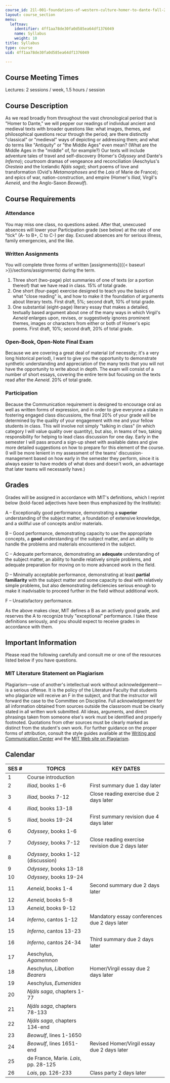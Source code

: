 ```yaml
---
course_id: 21l-001-foundations-of-western-culture-homer-to-dante-fall-2008
layout: course_section
menu:
  leftnav:
    identifier: 4ff1aa78de30fa0d585ea64df1376049
    name: Syllabus
    weight: 10
title: Syllabus
type: course
uid: 4ff1aa78de30fa0d585ea64df1376049

---
```


Course Meeting Times
--------------------

Lectures: 2 sessions / week, 1.5 hours / session

Course Description
------------------

As we read broadly from throughout the vast chronological period that is "Homer to Dante," we will pepper our readings of individual ancient and medieval texts with broader questions like: what images, themes, and philosophical questions recur through the period; are there distinctly "classical" or "medieval" ways of depicting or addressing them; and what do terms like "Antiquity" or "the Middle Ages" even mean? (What are the Middle Ages in the "middle" of, for example?) Our texts will include adventure tales of travel and self-discovery (Homer's _Odyssey_ and Dante's _Inferno_); courtroom dramas of vengeance and reconciliation (Aeschylus's _Oresteia_ and the Icelandic _Njáls saga_); short poems of love and transformation (Ovid's _Metamorphoses_ and the _Lais_ of Marie de France); and epics of war, nation-construction, and empire (Homer's _Iliad_, Virgil's _Aeneid_, and the Anglo-Saxon _Beowulf_).

Course Requirements
-------------------

### Attendance

You may miss one class, no questions asked. After that, unexcused absences will lower your Participation grade (see below) at the rate of one "tick" (A- to B+, C to C-) per day. Excused absences are for serious illness, family emergencies, and the like.

### Written Assignments

You will complete three forms of written [assignments]({{< baseurl >}}/sections/assignments) during the term.

1.  Three short (two-page) plot summaries of one of texts (or a portion thereof) that we have read in class. 15% of total grade.
2.  One short (four-page) exercise designed to teach you the basics of what "close reading" is, and how to make it the foundation of arguments about literary texts. First draft, 5%; second draft, 10% of total grade.
3.  One substantial (eight-page) literary essay that makes a detailed, textually based argument about one of the many ways in which Virgil's _Aeneid_ enlarges upon, revises, or suggestively ignores prominent themes, images or characters from either or both of Homer's epic poems. First draft, 10%; second draft, 20% of total grade.

### Open-Book, Open-Note Final Exam

Because we are covering a great deal of material (of necessity; it's a very long historical period), I want to give you the opportunity to demonstrate synthetic understanding and appreciation of the many texts that you will not have the opportunity to write about in depth. The exam will consist of a number of short essays, covering the entire term but focusing on the texts read after the _Aeneid_. 20% of total grade.

### Participation

Because the Communication requirement is designed to encourage oral as well as written forms of expression, and in order to give everyone a stake in fostering engaged class discussions, the final 20% of your grade will be determined by the quality of your engagement with me and your fellow students in class. This will involve not simply "talking in class" (in which category I will value quality over quantity), but also, in teams of two, taking responsibility for helping to lead class discussion for one day. Early in the semester I will pass around a sign-up sheet with available dates and give more detailed suggestions on how to prepare for this element of the course. (I will be more lenient in my assessment of the teams' discussion-management based on how early in the semester they perform, since it is always easier to have models of what does and doesn't work, an advantage that later teams will necessarily have.)

Grades
------

Grades will be assigned in accordance with MIT's definitions, which I reprint below (bold-faced adjectives have been thus emphasized by the Institute):

A – Exceptionally good performance, demonstrating a **superior** understanding of the subject matter, a foundation of extensive knowledge, and a skillful use of concepts and/or materials.

B – Good performance, demonstrating capacity to use the appropriate concepts, a **good** understanding of the subject matter, and an ability to handle the problems and materials encountered in the subject.

C – Adequate performance, demonstrating an **adequate** understanding of the subject matter, an ability to handle relatively simple problems, and adequate preparation for moving on to more advanced work in the field.

D – Minimally acceptable performance, demonstrating at least **partial familiarity** with the subject matter and some capacity to deal with relatively simple problems, but also demonstrating deficiencies serious enough to make it inadvisable to proceed further in the field without additional work.

F – Unsatisfactory performance.

As the above makes clear, MIT defines a B as an actively good grade, and reserves the A to recognize truly "exceptional" performance. I take these definitions seriously, and you should expect to receive grades in accordance with them.

Important Information
---------------------

Please read the following carefully and consult me or one of the resources listed below if you have questions.

### MIT Literature Statement on Plagiarism

Plagiarism—use of another's intellectual work without acknowledgement—is a serious offense. It is the policy of the Literature Faculty that students who plagiarize will receive an F in the subject, and that the instructor will forward the case to the Committee on Discipline. Full acknowledgement for all information obtained from sources outside the classroom must be clearly stated in all written work submitted. All ideas, arguments, and direct phrasings taken from someone else's work must be identified and properly footnoted. Quotations from other sources must be clearly marked as distinct from the student's own work. For further guidance on the proper forms of attribution, consult the style guides available at the [Writing and Communication Center](http://cmsw.mit.edu/writing-and-communication-center/) and the [MIT Web site on Plagiarism](http://cmsw.mit.edu/writing-and-communication-center/avoiding-plagiarism/).

Calendar
--------

| SES # | TOPICS | KEY DATES |
| --- | --- | --- |
| 1 | Course introduction | &nbsp; |
| 2 | _Iliad_, books 1-6 | First summary due 1 day later |
| 3 | _Iliad_, books 7-12 | Close reading exercise due 2 days later |
| 4 | _Iliad_, books 13-18 | &nbsp; |
| 5 | _Iliad_, books 19-24 | First summary revision due 4 days later |
| 6 | _Odyssey_, books 1-6 | &nbsp; |
| 7 | _Odyssey_, books 7-12 | Close reading exercise revision due 2 days later |
| 8 | _Odyssey_, books 1-12 (discussion) | &nbsp; |
| 9 | _Odyssey_, books 13-18 | &nbsp; |
| 10 | _Odyssey_, books 19-24 | &nbsp; |
| 11 | _Aeneid_, books 1-4 | Second summary due 2 days later |
| 12 | _Aeneid_, books 5-8 | &nbsp; |
| 13 | _Aeneid_, books 9-12 | &nbsp; |
| 14 | _Inferno_, cantos 1-12 | Mandatory essay conferences due 2 days later |
| 15 | _Inferno_, cantos 13-23 | &nbsp; |
| 16 | _Inferno_, cantos 24-34 | Third summary due 2 days later |
| 17 | Aeschylus, _Agamemnon_ | &nbsp; |
| 18 | Aeschylus, _Libation Bearers_ | Homer/Virgil essay due 2 days later |
| 19 | Aeschylus, _Eumenides_ | &nbsp; |
| 20 | _Njáls saga_, chapters 1-77 | &nbsp; |
| 21 | _Njáls saga_, chapters 78-133 | &nbsp; |
| 22 | _Njáls saga_, chapters 134-end | &nbsp; |
| 23 | _Beowulf_, lines 1-1650 | &nbsp; |
| 24 | _Beowulf_, lines 1651-end | Revised Homer/Virgil essay due 2 days later |
| 25 | de France, Marie. _Lais_, pp. 28-125 | &nbsp; |
| 26 | _Lais_, pp. 126-233 | Class party 2 days later